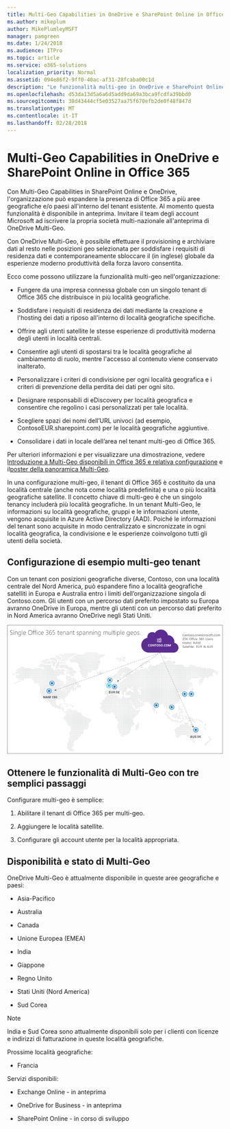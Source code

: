 ```yaml
---
title: Multi-Geo Capabilities in OneDrive e SharePoint Online in Office 365
ms.author: mikeplum
author: MikePlumleyMSFT
manager: pamgreen
ms.date: 1/24/2018
ms.audience: ITPro
ms.topic: article
ms.service: o365-solutions
localization_priority: Normal
ms.assetid: 094e86f2-9ff0-40ac-af31-28fcaba00c1d
description: "Le funzionalità multi-geo in OneDrive e SharePoint Online, l'organizzazione può espandere la presenza di Office 365 a più aree geografiche e/o paesi all'interno del tenant esistente."
ms.openlocfilehash: d53da13d5a6a6d5add9da69a3bca9fcdfa39bbd0
ms.sourcegitcommit: 38d43444cf5e03527aa75f670efb2de0f48f847d
ms.translationtype: MT
ms.contentlocale: it-IT
ms.lasthandoff: 02/28/2018
---
```

# <a name="multi-geo-capabilities-in-onedrive-and-sharepoint-online-in-office-365"></a>Multi-Geo Capabilities in OneDrive e SharePoint Online in Office 365

Con Multi-Geo Capabilities in SharePoint Online e OneDrive, l'organizzazione può espandere la presenza di Office 365 a più aree geografiche e/o paesi all'interno del tenant esistente. Al momento questa funzionalità è disponibile in anteprima. Invitare il team degli account Microsoft ad iscrivere la propria società multi-nazionale all'anteprima di OneDrive Multi-Geo.
  
Con OneDrive Multi-Geo, è possibile effettuare il provisioning e archiviare dati al resto nelle posizioni geo selezionata per soddisfare i requisiti di residenza dati e contemporaneamente sbloccare il (in inglese) globale da esperienze moderno produttività della forza lavoro consentita.
  
Ecco come possono utilizzare la funzionalità multi-geo nell'organizzazione:
  
- Fungere da una impresa connessa globale con un singolo tenant di Office 365 che distribuisce in più località geografiche.
    
- Soddisfare i requisiti di residenza dei dati mediante la creazione e l'hosting dei dati a riposo all'interno di località geografiche specifiche.
    
- Offrire agli utenti satellite le stesse esperienze di produttività moderna degli utenti in località centrali.
    
- Consentire agli utenti di spostarsi tra le località geografiche al cambiamento di ruolo, mentre l'accesso al contenuto viene conservato inalterato.
    
- Personalizzare i criteri di condivisione per ogni località geografica e i criteri di prevenzione della perdita dei dati per ogni sito.
    
- Designare responsabili di eDiscovery per località geografica e consentire che regolino i casi personalizzati per tale località.
    
- Scegliere spazi dei nomi dell’URL univoci (ad esempio, ContosoEUR.sharepoint.com) per le località geografiche aggiuntive.
    
- Consolidare i dati in locale dell’area nel tenant multi-geo di Office 365.
    
Per ulteriori informazioni e per visualizzare una dimostrazione, vedere [Introduzione a Multi-Geo disponibili in Office 365 e relativa configurazione](https://youtu.be/3d9-Vt2fArk) e il[poster della panoramica Multi-Geo](https://technet.microsoft.com/library/dn782272.aspx).
  
In una configurazione multi-geo, il tenant di Office 365 è costituito da una località centrale (anche nota come località predefinita) e una o più località geografiche satellite. Il concetto chiave di multi-geo è che un singolo tenancy includerà più località geografiche. In un tenant Multi-Geo, le informazioni su località geografiche, gruppi e le informazioni utente, vengono acquisite in Azure Active Directory (AAD). Poiché le informazioni del tenant sono acquisite in modo centralizzato e sincronizzate in ogni località geografica, la condivisione e le esperienze coinvolgono tutti gli utenti della società.
  
## <a name="sample-multi-geo-tenant-configuration"></a>Configurazione di esempio multi-geo tenant

Con un tenant con posizioni geografiche diverse, Contoso, con una località centrale del Nord America, può espandere fino a località geografiche satelliti in Europa e Australia entro i limiti dell’organizzazione singola di Contoso.com. Gli utenti con un percorso dati preferito impostato su Europa avranno OneDrive in Europa, mentre gli utenti con un percorso dati preferito in Nord America avranno OneDrive negli Stati Uniti.
  
![Mappa del mondo, che mostra geo percorsi per Contoso e gli altri percorsi geo disponibili](images/df317ccc-2e53-411d-9211-a5aee63ca1e5.png)
  
## <a name="get-multi-geo-features-in-three-simple-steps"></a>Ottenere le funzionalità di Multi-Geo con tre semplici passaggi

Configurare multi-geo è semplice:
  
1. Abilitare il tenant di Office 365 per multi-geo.
    
2. Aggiungere le località satellite.
    
3. Configurare gli account utente per la località appropriata.
    
## <a name="multi-geo-status-and-availability"></a>Disponibilità e stato di Multi-Geo

OneDrive Multi-Geo è attualmente disponibile in queste aree geografiche e paesi:
  
- Asia-Pacifico
    
- Australia
    
- Canada
    
- Unione Europea (EMEA)
    
- India
    
- Giappone
    
- Regno Unito
    
- Stati Uniti (Nord America)
    
- Sud Corea
    
> [!NOTE]
> India e Sud Corea sono attualmente disponibili solo per i clienti con licenze e indirizzi di fatturazione in queste località geografiche. 
  
Prossime località geografiche:
  
- Francia
    
Servizi disponibili:
  
- Exchange Online - in anteprima
    
- OneDrive for Business - in anteprima
    
- SharePoint Online - in corso di sviluppo
    

